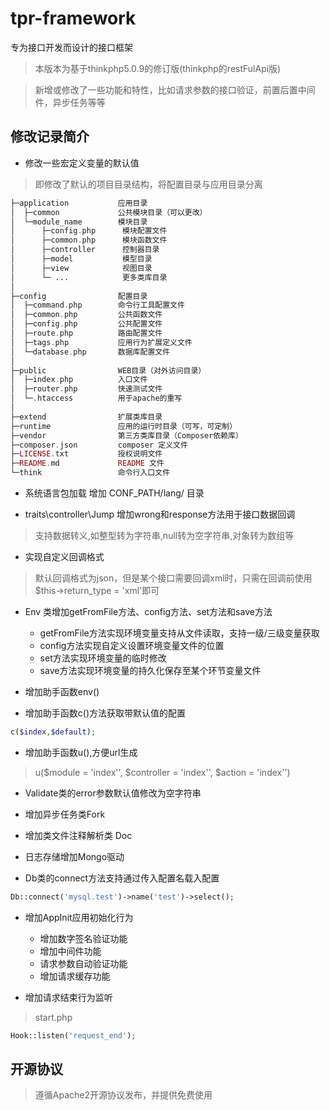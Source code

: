 # tpr-framework 
专为接口开发而设计的接口框架

> 本版本为基于thinkphp5.0.9的修订版(thinkphp的restFulApi版)

> 新增或修改了一些功能和特性，比如请求参数的接口验证，前置后置中间件，异步任务等等

## 修改记录简介
* 修改一些宏定义变量的默认值
 > 即修改了默认的项目目录结构，将配置目录与应用目录分离
 ``` php
 ├─application           应用目录
 │  ├─common             公共模块目录（可以更改）
 │  └─module_name        模块目录
 │      ├─config.php      模块配置文件
 │      ├─common.php      模块函数文件
 │      ├─controller      控制器目录
 │      ├─model           模型目录
 │      ├─view            视图目录
 │      └─ ...            更多类库目录
 │  
 ├─config                配置目录 
 │  ├─command.php        命令行工具配置文件
 │  ├─common.php         公共函数文件
 │  ├─config.php         公共配置文件
 │  ├─route.php          路由配置文件
 │  ├─tags.php           应用行为扩展定义文件
 │  └─database.php       数据库配置文件
 │
 ├─public                WEB目录（对外访问目录）
 │  ├─index.php          入口文件
 │  ├─router.php         快速测试文件
 │  └─.htaccess          用于apache的重写
 │
 ├─extend                扩展类库目录
 ├─runtime               应用的运行时目录（可写，可定制）
 ├─vendor                第三方类库目录（Composer依赖库）
 ├─composer.json         composer 定义文件
 ├─LICENSE.txt           授权说明文件
 ├─README.md             README 文件
 └─think                 命令行入口文件
 ```
* 系统语言包加载 增加 CONF_PATH/lang/ 目录

* traits\controller\Jump 增加wrong和response方法用于接口数据回调
 > 支持数据转义,如整型转为字符串,null转为空字符串,对象转为数组等
 
* 实现自定义回调格式
 > 默认回调格式为json，但是某个接口需要回调xml时，只需在回调前使用 $this->return_type = 'xml'即可

* Env 类增加getFromFile方法、config方法、set方法和save方法
  * getFromFile方法实现环境变量支持从文件读取，支持一级/三级变量获取
  * config方法实现自定义设置环境变量文件的位置
  * set方法实现环境变量的临时修改
  * save方法实现环境变量的持久化保存至某个环节变量文件

* 增加助手函数env()

* 增加助手函数c()方法获取带默认值的配置
 ``` php
 c($index,$default);
 ```

* 增加助手函数u(),方便url生成
 > u($module = 'index'', $controller = 'index'', $action = 'index'')
 
* Validate类的error参数默认值修改为空字符串

* 增加异步任务类Fork

* 增加类文件注释解析类 Doc

* 日志存储增加Mongo驱动

* Db类的connect方法支持通过传入配置名载入配置
 ``` php
 Db::connect('mysql.test')->name('test')->select();
 ```

* 增加AppInit应用初始化行为
  * 增加数字签名验证功能
  * 增加中间件功能
  * 请求参数自动验证功能
  * 增加请求缓存功能
 
* 增加请求结束行为监听
 > start.php
 ``` php
 Hook::listen('request_end');
 ```

## 开源协议
> 遵循Apache2开源协议发布，并提供免费使用